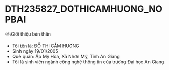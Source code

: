 
# DTH235827_DOTHICAMHUONG_NOPBAI
 ⛅:Giới thiệu bản thân 
- Tôi tên là: ĐỖ THỊ CẨM HƯƠNG
- Sinh ngày 19/01/2005
- Quê quán: Ấp Mỹ Hòa, Xã Nhơn Mỹ, Tỉnh An Giang
- Tôi là sinh viên ngành công nghệ thông tin của trường Đại học An Giang

 
   
